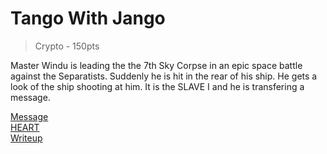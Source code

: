 
# Tango With Jango
> Crypto - 150pts  

Master Windu is leading the the 7th Sky Corpse in an epic space 
battle against the Separatists. Suddenly he is hit in the rear of his ship. 
He gets a look of the ship shooting at him. It is the SLAVE I and he is transfering 
a message. 

[Message](./message.txt)  
[HEART](./HEART.txt)  
[Writeup](./writeup)